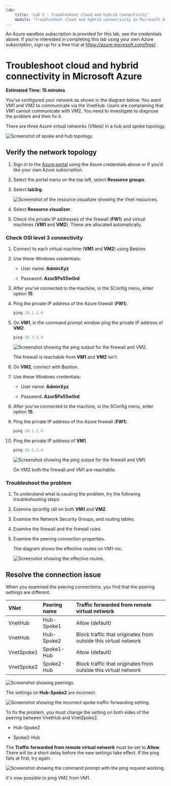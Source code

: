 ```yaml
---
lab:
    title: 'Lab 3 - Troubleshoot cloud and hybrid connectivity'
    module: 'Troubleshoot cloud and hybrid connectivity in Microsoft Azure'
---
```


An Azure sandbox subscription is provided for this lab, see the credentials above. If you're interested in completing this lab using your own Azure subscription, sign up for a free trial at <https://azure.microsoft.com/free/>.

# Troubleshoot cloud and hybrid connectivity in Microsoft Azure

**Estimated Time: 15 minutes**

You've configured your network as shown in the diagram below. You want VM1 and VM2 to communicate via the VnetHub. Users are complaining that VM1 cannot communicate with VM2. You need to investigate to diagnose the problem and then fix it.

There are three Azure virtual networks (VNets) in a hub and spoke topology.

![Screenshot of spoke and hub topology.](../media/6-spoke-hub-topology.png)

## Verify the network topology

1. Sign in to the [Azure portal](https://portal.azure.com) using the Azure credentials above or if you'd like your own Azure subscription.

1. Select the portal menu on the top left, select **Resource groups**.

1. Select **lab3rg**.

    ![Screenshot of the resource visualizer showing the Vnet resources.](../media/mod3-resource-visulaizer.png)

1. Select **Resource visualizer**.

1. Check the private IP addresses of the firewall (**FW1**) and virtual machines (**VM1** and **VM2**). These are allocated automatically.

### Check OSI level 3 connectivity

1. Connect to each virtual machine (**VM1** and **VM2**) using Bastion.

1. Use these Windows credentials:

    - User name: **AdminXyz**
    
    - Password: **Azur$Pa55w0rd**

1. After you've connected to the machine, in the SConfig menu, enter option **15**.

1. Ping the private IP address of the Azure firewall (**FW1**).

    ```powershell
    ping 10.1.1.4
    ```

1. On **VM1**, in the command prompt window ping the private IP address of **VM2**.

    ```powershell
    ping 10.3.1.4
    ```

    ![Screenshot showing the ping output for the firewall and VM2.](../media/mod3-vm1-ping-test.png)

    The firewall is reachable from **VM1** and **VM2** isn't.

1. On **VM2**, connect with Bastion.

1. Use these Windows credentials:

    - User name: **AdminXyz**
    
    - Password: **Azur$Pa55w0rd**

1. After you've connected to the machine, in the SConfig menu, enter option **15**.

1. Ping the private IP address of the Azure firewall (**FW1**).

    ```powershell
    ping 10.1.1.4
    ```

1. Ping the private IP address of **VM1**.

    ```powershell
    ping 10.2.1.4
    ```

    ![Screenshot showing the ping output for the firewall and VM1.](../media/mod3-vm2-ping-test.png)

    On VM2 both the firewall and VM1 are reachable.

### Troubleshoot the problem

1. To understand what is causing the problem, try the following troubleshooting steps:

1. Examine ipconfig /all on both **VM1** and **VM2**.

1. Examine the Network Security Groups, and routing tables.

1. Examine the firewall and the firewall rules.

1. Examine the peering connection properties.

    The diagram shows the effective routes on VM1-nic.

    ![Screenshot showing the effective routes.](../media/6-effective-routes.png)

## Resolve the connection issue

When you examined the peering connections, you find that the peering settings are different.

| **VNet**| **Peering name**| **Traffic forwarded from remote virtual network**|
| :--- | :--- | :--- |
| VnetHub| Hub-Spoke1| Allow (default)|
| VnetHub| Hub-Spoke2| Block traffic that originates from outside this virtual network|
| VnetSpoke1| Spoke1-Hub| Allow (default)|
| VnetSpoke2| Spoke2-Hub| Block traffic that originates from outside this virtual network|

![Screenshot showing peerings.](../media/6-peerings.png)

The settings on **Hub-Spoke2** are incorrect.

![Screenshot showing the incorrect spoke traffic forwarding setting.](../media/6-incorrect-traffic-forwarding.png)

To fix the problem, you must change the setting on both sides of the peering between VnetHub and VnetSpoke2.

- Hub-Spoke2

- Spoke2-Hub

The **Traffic forwarded from remote virtual network** must be set to **Allow**. There will be a short delay before the new settings take effect. If the ping fails at first, try again.

![Screenshot showing the command prompt with the ping request working.](../media/mod3-vm1-ping-fixed.png)

It's now possible to ping VM2 from VM1.